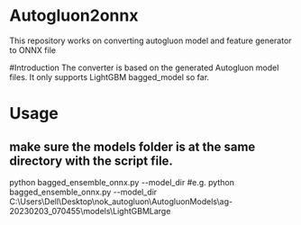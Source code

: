 # Autogluon2onnx
This repository works on converting autogluon model and feature generator to ONNX file

#Introduction 
The converter is based on the generated Autogluon model files. It only supports LightGBM bagged_model so far.

# Usage 
## make sure the models folder is at the same directory with the script file.
python bagged_ensemble_onnx.py --model_dir 
#e.g. python bagged_ensemble_onnx.py --model_dir C:\Users\Dell\Desktop\nok_autogluon\AutogluonModels\ag-20230203_070455\models\LightGBMLarge

